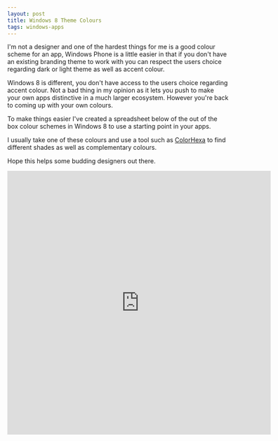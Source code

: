 ```yaml
---
layout: post
title: Windows 8 Theme Colours
tags: windows-apps
---
```


I'm not a designer and one of the hardest things for me is a good colour scheme for an app, Windows Phone is a little easier in that if you don't have an existing branding theme to work with you can respect the users choice regarding dark or light theme as well as accent colour.

Windows 8 is different, you don't have access to the users choice regarding accent colour. Not a bad thing in my opinion as it lets you push to make your own apps distinctive in a much larger ecosystem. However you're back to coming up with your own colours.

To make things easier I've created a spreadsheet below of the out of the box colour schemes in Windows 8 to use a starting point in your apps.

I usually take one of these colours and use a tool such as [ColorHexa][ch] to find different shades as well as complementary colours.

Hope this helps some budding designers out there.

<iframe src="https://skydrive.live.com/embed?cid=D28A1F0AF33100D0&resid=D28A1F0AF33100D0%211592&authkey=AHqsV3J8HuQH2Ns&em=2" width="600" height="600" frameborder="0" scrolling="no"></iframe>

[ch]: http://www.colorhexa.com
